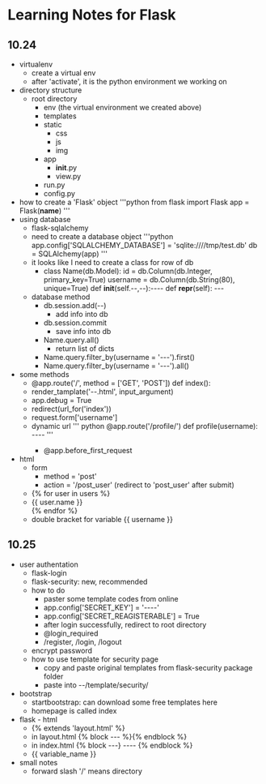 Learning Notes for Flask
========================

10.24
-----
+ virtualenv
    + create a virtual env
    + after 'activate', it is the python environment we working on
+ directory structure
    + root directory
        + env (the virtual environment we created above)
        + templates
        + static
            + css
            + js
            + img
        + app
            + __init__.py
            + view.py
        + run.py
        + config.py
+ how to create a 'Flask' object
    '''python
    from flask import Flask
    app = Flask(__name__)
    '''
+ using database
    + flask-sqlalchemy
    + need to create a database object
        '''python
        app.config['SQLALCHEMY_DATABASE'] = 'sqlite:////tmp/test.db'
        db = SQLAlchemy(app)
        '''
    + it looks like I need to create a class for row of db
        + class Name(db.Model):
            id = db.Column(db.Integer, primary_key=True)
            username = db.Column(db.String(80), unique=True)
            def __init__(self.--,--):----
            def __repr__(self): ---
    + database method
        + db.session.add(--)
            + add info into db
        + db.session.commit
            + save info into db
        + Name.query.all()
            + return list of dicts
        + Name.query.filter_by(username = '---').first()
        + Name.query.filter_by(username = '---').all()
+ some methods
    + @app.route('/', method = ['GET', 'POST'])
        def index():
    + render\_tamplate('--.html', input\_argument)
    + app.debug = True
    + redirect(url\_for('index'))
    + request.form['username']
    + dynamic url
        ''' python
        @app.route('/profile/<username>')
        def profile(username):
            ----
        '''
        + @app.before_first_request
+ html
    + form
        + method = 'post'
        + action = '/post_user' (redirect to 'post_user' after submit)
    + {% for user in users %}
        <li> {{ user.name }} </li>
      {% endfor %}
    + double bracket for variable
        {{ username }}

10.25
-----
+ user authentation
    + flask-login
    + flask-security: new, recommended
    + how to do
        + paster some template codes from online
        + app.config['SECRET_KEY'] = '----'
        + app.config['SECRET_REAGISTERABLE'] = True
        + after login successfully, redirect to root directory
        + @login_required
        + /register, /login, /logout
    + encrypt password
    + how to use template for security page
        + copy and paste original templates from flask-security
            package folder
        + paste into --/template/security/
+ bootstrap
    + startbootstrap: can download some free templates here
    + homepage is called index
+ flask - html
    + {% extends 'layout.html' %}
    + in layout.html {% block --- %}{% endblock %}
    + in index.html {% block ---} ---- {% endblock %}
    + {{ variable_name }}
+ small notes
    + forward slash '/' means directory
